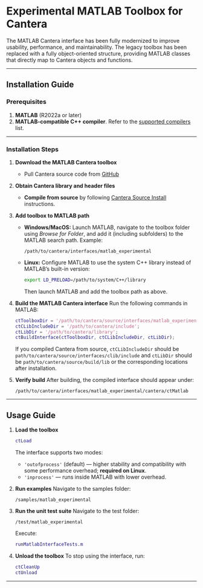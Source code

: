 # Experimental MATLAB Toolbox for Cantera

The MATLAB Cantera interface has been fully modernized to improve usability,
performance, and maintainability. The legacy toolbox has been replaced with
a fully object-oriented structure, providing MATLAB classes that directly map to
Cantera objects and functions.

---

## Installation Guide

### Prerequisites

1. **MATLAB** (R2022a or later)
2. **MATLAB-compatible C++ compiler**. Refer to the [supported compilers](https://www.mathworks.com/support/requirements/supported-compilers.html) list.

---

### Installation Steps

1. **Download the MATLAB Cantera toolbox**

   * Pull Cantera source code from [GitHub](https://github.com/Cantera/cantera)

2. **Obtain Cantera library and header files**

   * **Compile from source** by following
      [Cantera Source Install](https://cantera.org/stable/develop/index.html)
      instructions.


3. **Add toolbox to MATLAB path**

   * **Windows/MacOS:** Launch MATLAB, navigate to the toolbox folder using *Browse for Folder*, and add it (including subfolders) to the MATLAB search path.
     Example:

     ```
     /path/to/cantera/interfaces/matlab_experimental
     ```
   * **Linux:** Configure MATLAB to use the system C++ library instead of MATLAB’s built-in version:

     ```bash
     export LD_PRELOAD=/path/to/system/C++/library
     ```

     Then launch MATLAB and add the toolbox path as above.

4. **Build the MATLAB Cantera interface**
   Run the following commands in MATLAB:

   ```matlab
   ctToolboxDir = '/path/to/cantera/source/interfaces/matlab_experimental';
   ctCLibIncludeDir = '/path/to/cantera/include';
   ctLibDir = '/path/to/cantera/library';
   ctBuildInterface(ctToolboxDir, ctCLibIncludeDir, ctLibDir);
   ```

   If you compiled Cantera from source, `ctCLibIncludeDir` should be
   `path/to/cantera/source/interfaces/clib/include` and `ctLibDir` should be
   `path/to/cantera/source/build/lib` or the corresponding locations after installation.

5. **Verify build**
   After building, the compiled interface should appear under:

   ```
   /path/to/cantera/interfaces/matlab_experimental/cantera/ctMatlab
   ```

---

## Usage Guide

1. **Load the toolbox**

   ```matlab
   ctLoad
   ```

   The interface supports two modes:

   * `'outofprocess'` (default) — higher stability and compatibility with some performance overhead; **required on Linux**.
   * `'inprocess'` — runs inside MATLAB with lower overhead.

2. **Run examples**
   Navigate to the samples folder:

   ```
   /samples/matlab_experimental
   ```

3. **Run the unit test suite**
   Navigate to the test folder:

   ```
   /test/matlab_experimental
   ```

   Execute:

   ```matlab
   runMatlabInterfaceTests.m
   ```

4. **Unload the toolbox**
   To stop using the interface, run:

   ```matlab
   ctCleanUp
   ctUnload
   ```

---
